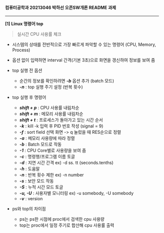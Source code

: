 ####  컴퓨터공학과 20213046 박하선 오픈SW개론 README 과제

***

**[1] Linux 명령어 top**
> 실시간 CPU 사용률 체크

- 시스템의 상태를 전반적으로 가장 빠르게 파악할 수 있는 명령어 (CPU, Memory, Process)
- 옵션 없이 입력하면 interval 간격(기본 3초)으로 화면을 갱신하여 정보를 보여 줌
- top 실행 전 옵션
  + 순간의 정보를 확인하려면 ***-b*** 옵션 추가 (batch 모드)
  + ***-n*** : top 실행 주기 설정 (반복 횟수)

- top 실행 후 명령어 
  + ***shift + p*** : CPU 사용률 내림차순
  + ***shift + m*** : 메모리 사용률 내림차순
  + ***shift + t*** : 프로세스가 돌아가고 있는 시간 순서
  + ***-k*** : kill -k 입력 후 PID 번호 작성 (signal = 9)
  + ***-f*** : sort field 선택 화면 -> q 눌렀을 때 RES순으로 정렬
  + ***-a*** : 메모리 사용량에 따라 정렬
  + ***-b*** : Batch 모드로 작동
  + ***-1*** : CPU Core별로 사용량을 보여 줌
  + ***-c*** : 명령행/프로그램 이름 토글
  + ***-d*** : 지연 시간 간격 ex) -d ss. tt (seconds.tenths)
  + ***-h*** : 도움말
  + ***-n*** : 반복 횟수 제한 ex) -n number
  + ***-s*** : 보안 모드 작동
  + ***-S*** : 누적 시간 모드 토글
  + ***-u, -U*** : 사용자별 모니터링 ex) -u somebody, -U somebody
  + ***-v*** : version 

- ps와 top의 차이점
  + ps는 ps한 시점에 proc에서 검색한 cpu 사용량
  + top는 proc에서 일정 주기로 합산해 cpu 사용률 출력





